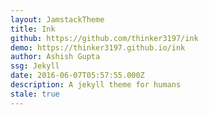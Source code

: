 ```yaml
---
layout: JamstackTheme
title: Ink
github: https://github.com/thinker3197/ink
demo: https://thinker3197.github.io/ink
author: Ashish Gupta
ssg: Jekyll
date: 2016-06-07T05:57:55.000Z
description: A jekyll theme for humans
stale: true
---
```

